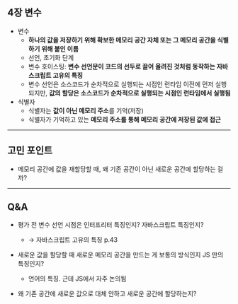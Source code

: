## 4장 변수

- 변수
  - **하나의 값을 저장하기 위해 확보한 메모리 공간 자체 또는 그 메모리 공간을 식별하기 위해 붙인 이름**
  - 선언, 초기화 단계
  - 변수 호이스팅: **변수 선언문이 코드의 선두로 끌어 올려진 것처럼 동작하는 자바스크립트 고유의 특징**
  - 변수 선언은 소스코드가 순차적으로 실행되는 시점인 런타임 이전에 먼저 실행되지만, **값의 할당은 소스코드가 순차적으로 실행되는 시점인 런타임에서 실행됨**
- 식별자
  - 식별자는 **값이 아닌 메모리 주소**를 기억(저장)
  - 식별자가 기억하고 있는 **메모리 주소를 통해 메모리 공간에 저장된 값에 접근**

---

## 고민 포인트

- 메모리 공간에 값을 재할당할 때, 왜 기존 공간이 아닌 새로운 공간에 할당하는 걸까?

---

## Q&A

- 평가 전 변수 선언 시점은 인터프리터 특징인지? 자바스크립트 특징인지?

  - → 자바스크립트 고유의 특징 p.43

- 새로운 값을 할당할 때 새로운 메모리 공간을 만드는 게 보통의 방식인지 JS 만의 특징인지?
  - 언어의 특징. 근데 JS에서 자주 논의됨
- 왜 기존 공간에 새로운 값으로 대체 안하고 새로운 공간에 할당하는지?
